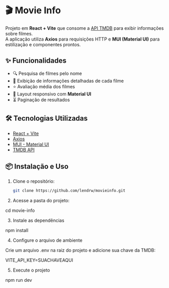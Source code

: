 # 🎬 Movie Info

Projeto em **React + Vite** que consome a [API TMDB](https://www.themoviedb.org/documentation/api) para exibir informações sobre filmes.  
A aplicação utiliza **Axios** para requisições HTTP e **MUI (Material UI)** para estilização e componentes prontos.

## ✨ Funcionalidades

- 🔍 Pesquisa de filmes pelo nome  
- 📄 Exibição de informações detalhadas de cada filme  
- ⭐ Avaliação média dos filmes  
- 📱 Layout responsivo com **Material UI**  
- ⏳ Paginação de resultados  

## 🛠️ Tecnologias Utilizadas

- [React + Vite](https://vitejs.dev/)  
- [Axios](https://axios-http.com/)  
- [MUI - Material UI](https://mui.com/)  
- [TMDB API](https://www.themoviedb.org/)  

## 📦 Instalação e Uso

1. Clone o repositório:
   ```bash
   git clone https://github.com/lendrw/movieinfo.git

2. Acesse a pasta do projeto:

cd movie-info

3. Instale as dependências

npm install

4. Configure o arquivo de ambiente

Crie um arquivo .env na raiz do projeto e adicione sua chave da TMDB:

VITE_API_KEY=SUACHAVEAQUI

5. Execute o projeto

npm run dev
